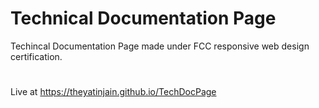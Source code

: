 # Technical Documentation Page
Techincal Documentation Page made under FCC responsive web design certification.

#

Live at https://theyatinjain.github.io/TechDocPage
